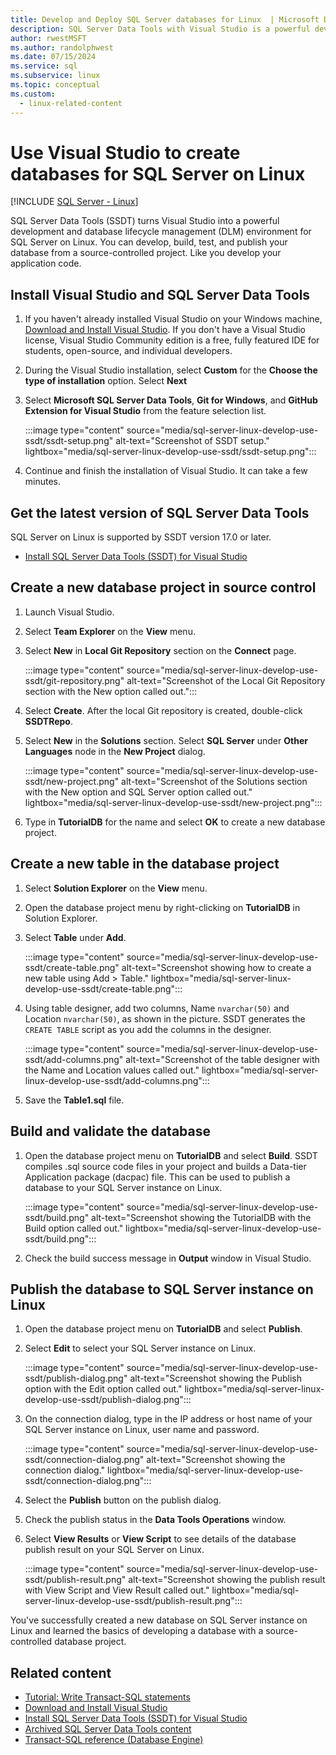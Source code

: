 ```yaml
---
title: Develop and Deploy SQL Server databases for Linux  | Microsoft Docs
description: SQL Server Data Tools with Visual Studio is a powerful development and database lifecycle management environment for SQL Server on Linux.
author: rwestMSFT
ms.author: randolphwest
ms.date: 07/15/2024
ms.service: sql
ms.subservice: linux
ms.topic: conceptual
ms.custom:
  - linux-related-content
---
```


# Use Visual Studio to create databases for SQL Server on Linux

[!INCLUDE [SQL Server - Linux](../includes/applies-to-version/sql-linux.md)]

SQL Server Data Tools (SSDT) turns Visual Studio into a powerful development and database lifecycle management (DLM) environment for SQL Server on Linux. You can develop, build, test, and publish your database from a source-controlled project. Like you develop your application code.

## Install Visual Studio and SQL Server Data Tools

1. If you haven't already installed Visual Studio on your Windows machine, [Download and Install Visual Studio](https://visualstudio.microsoft.com/downloads/). If you don't have a Visual Studio license, Visual Studio Community edition is a free, fully featured IDE for students, open-source, and individual developers.

1. During the Visual Studio installation, select **Custom** for the **Choose the type of installation** option. Select **Next**

1. Select **Microsoft SQL Server Data Tools**, **Git for Windows**, and **GitHub Extension for Visual Studio** from the feature selection list.

   :::image type="content" source="media/sql-server-linux-develop-use-ssdt/ssdt-setup.png" alt-text="Screenshot of SSDT setup." lightbox="media/sql-server-linux-develop-use-ssdt/ssdt-setup.png":::

1. Continue and finish the installation of Visual Studio. It can take a few minutes.

## Get the latest version of SQL Server Data Tools

SQL Server on Linux is supported by SSDT version 17.0 or later.

- [Install SQL Server Data Tools (SSDT) for Visual Studio](../ssdt/download-sql-server-data-tools-ssdt.md)

## Create a new database project in source control

1. Launch Visual Studio.

1. Select **Team Explorer** on the **View** menu.

1. Select **New** in **Local Git Repository** section on the **Connect** page.

   :::image type="content" source="media/sql-server-linux-develop-use-ssdt/git-repository.png" alt-text="Screenshot of the Local Git Repository section with the New option called out.":::

1. Select **Create**. After the local Git repository is created, double-click **SSDTRepo**.

1. Select **New** in the **Solutions** section. Select **SQL Server** under **Other Languages** node in the **New Project** dialog.

   :::image type="content" source="media/sql-server-linux-develop-use-ssdt/new-project.png" alt-text="Screenshot of the Solutions section with the New option and SQL Server option called out." lightbox="media/sql-server-linux-develop-use-ssdt/new-project.png":::

1. Type in **TutorialDB** for the name and select **OK** to create a new database project.

## Create a new table in the database project

1. Select **Solution Explorer** on the **View** menu.

1. Open the database project menu by right-clicking on **TutorialDB** in Solution Explorer.

1. Select **Table** under **Add**.

   :::image type="content" source="media/sql-server-linux-develop-use-ssdt/create-table.png" alt-text="Screenshot showing how to create a new table using Add > Table." lightbox="media/sql-server-linux-develop-use-ssdt/create-table.png":::

1. Using table designer, add two columns, Name `nvarchar(50)` and Location `nvarchar(50)`, as shown in the picture. SSDT generates the `CREATE TABLE` script as you add the columns in the designer.

   :::image type="content" source="media/sql-server-linux-develop-use-ssdt/add-columns.png" alt-text="Screenshot of the table designer with the Name and Location values called out." lightbox="media/sql-server-linux-develop-use-ssdt/add-columns.png":::

1. Save the **Table1.sql** file.

## Build and validate the database

1. Open the database project menu on **TutorialDB** and select **Build**. SSDT compiles .sql source code files in your project and builds a Data-tier Application package (dacpac) file. This can be used to publish a database to your SQL Server instance on Linux.

   :::image type="content" source="media/sql-server-linux-develop-use-ssdt/build.png" alt-text="Screenshot showing the TutorialDB with the Build option called out." lightbox="media/sql-server-linux-develop-use-ssdt/build.png":::

1. Check the build success message in **Output** window in Visual Studio.

## Publish the database to SQL Server instance on Linux

1. Open the database project menu on **TutorialDB** and select **Publish**.

1. Select **Edit** to select your SQL Server instance on Linux.

   :::image type="content" source="media/sql-server-linux-develop-use-ssdt/publish-dialog.png" alt-text="Screenshot showing the Publish option with the Edit option called out." lightbox="media/sql-server-linux-develop-use-ssdt/publish-dialog.png":::

1. On the connection dialog, type in the IP address or host name of your SQL Server instance on Linux, user name and password.

   :::image type="content" source="media/sql-server-linux-develop-use-ssdt/connection-dialog.png" alt-text="Screenshot showing the connection dialog." lightbox="media/sql-server-linux-develop-use-ssdt/connection-dialog.png":::

1. Select the **Publish** button on the publish dialog.

1. Check the publish status in the **Data Tools Operations** window.

1. Select **View Results** or **View Script** to see details of the database publish result on your SQL Server on Linux.

   :::image type="content" source="media/sql-server-linux-develop-use-ssdt/publish-result.png" alt-text="Screenshot showing the publish result with View Script and View Result called out." lightbox="media/sql-server-linux-develop-use-ssdt/publish-result.png":::

You've successfully created a new database on SQL Server instance on Linux and learned the basics of developing a database with a source-controlled database project.

## Related content

- [Tutorial: Write Transact-SQL statements](../t-sql/tutorial-writing-transact-sql-statements.md)
- [Download and Install Visual Studio](https://visualstudio.microsoft.com/downloads)
- [Install SQL Server Data Tools (SSDT) for Visual Studio](../ssdt/download-sql-server-data-tools-ssdt.md)
- [Archived SQL Server Data Tools content](/previous-versions/sql/sql-server-data-tools/hh272686(v=vs.103))
- [Transact-SQL reference (Database Engine)](../t-sql/language-reference.md)
